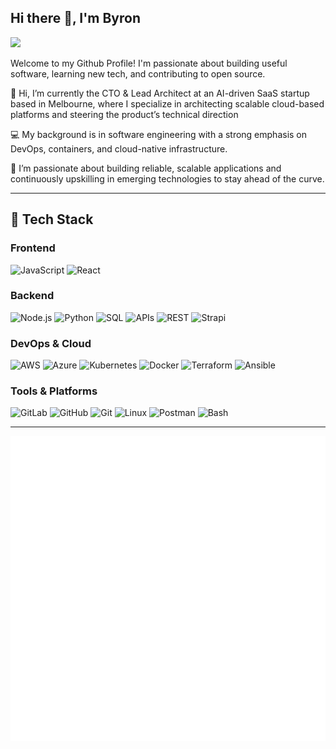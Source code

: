 ## Hi there 👋, I'm Byron

[![](https://img.shields.io/badge/LinkedIn-0077B5?style=for-the-badge&logo=linkedin&logoColor=white)](https://www.linkedin.com/in/byron-collins-5685b2112)


Welcome to my Github Profile! 
I'm passionate about building useful 
software, learning new tech, and 
contributing to open source.

👋 Hi, I’m currently the CTO & Lead Architect at an AI-driven SaaS startup based in Melbourne, where I specialize in architecting scalable cloud-based platforms and steering the product’s technical direction

💻 My background is in software engineering with a strong emphasis on DevOps, containers, and cloud-native infrastructure.

🚀 I’m passionate about building reliable, scalable applications and continuously upskilling in emerging technologies to stay ahead of the curve.

---

## 🧰 Tech Stack

### Frontend
![JavaScript](https://img.shields.io/badge/-JavaScript-black?style=flat-square&logo=javascript)
![React](https://img.shields.io/badge/-React-black?style=flat-square&logo=react)

### Backend
![Node.js](https://img.shields.io/badge/-Node.js-black?style=flat-square&logo=node.js)
![Python](https://img.shields.io/badge/-Python-black?style=flat-square&logo=python)
![SQL](https://img.shields.io/badge/-SQL-black?style=flat-square&logo=postgresql)
![APIs](https://img.shields.io/badge/-APIs-black?style=flat-square&logo=api)
![REST](https://img.shields.io/badge/-REST-black?style=flat-square&logo=rest)
![Strapi](https://img.shields.io/badge/-Strapi-black?style=flat-square&logo=strapi)

### DevOps & Cloud
![AWS](https://img.shields.io/badge/-AWS-black?style=flat-square&logo=amazon-aws)
![Azure](https://img.shields.io/badge/-Azure-black?style=flat-square&logo=microsoft-azure)
![Kubernetes](https://img.shields.io/badge/-Kubernetes-black?style=flat-square&logo=kubernetes)
![Docker](https://img.shields.io/badge/-Docker-black?style=flat-square&logo=docker)
![Terraform](https://img.shields.io/badge/-Terraform-black?style=flat-square&logo=terraform)
![Ansible](https://img.shields.io/badge/-Ansible-black?style=flat-square&logo=ansible)

### Tools & Platforms
![GitLab](https://img.shields.io/badge/-GitLab-black?style=flat-square&logo=gitlab)
![GitHub](https://img.shields.io/badge/-GitHub-black?style=flat-square&logo=github)
![Git](https://img.shields.io/badge/-Git-black?style=flat-square&logo=git)
![Linux](https://img.shields.io/badge/-Linux-black?style=flat-square&logo=linux)
![Postman](https://img.shields.io/badge/-Postman-black?style=flat-square&logo=postman)
![Bash](https://img.shields.io/badge/-Bash-black?style=flat-square&logo=gnu-bash)

---

![Metrics](github-metrics.svg)

